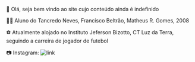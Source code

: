 🤙 Olá, seja bem vindo ao site cujo conteúdo ainda é indefinido

👨‍🎓 Aluno do Tancredo Neves, Francisco Beltrão, Matheus R. Gomes, 2008 

⚽ Atualmente alojado no Instituto Jeferson Bizotto, CT Luz da Terra, seguindo a carreira de jogador de futebol

📷 Instagram: ![link](https://www.instagram.com/mathzs_wz)
